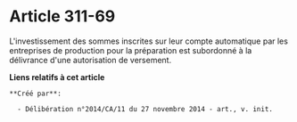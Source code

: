 # Article 311-69

L'investissement des sommes inscrites sur leur compte automatique par les entreprises de production pour la préparation est
subordonné à la délivrance d'une autorisation de versement.

**Liens relatifs à cet article**

	**Créé par**:

	  - Délibération n°2014/CA/11 du 27 novembre 2014 - art., v. init.
